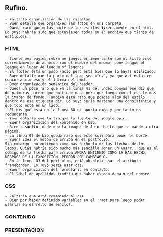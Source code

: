 ## Rufino.
    - Faltaría organización de las carpetas.
    - Buen detalle que organices las fotos en una carpeta.
    - Queda raro que metas parte de los estilos directamente en el html. Lo suyo habría sido que estuviesen todos en el archivo que tienes de estilo.css.

### HTML
    - Siendo una página sobre un juego, es importante que el title esté correctamente de acuerdo con el nombre del mismo; pone league of league en lugar de league of legends.
    - El footer está un poco vacío pero está bien que lo hayas utilizado.
    - Buen detalle que la parte del lang sea ="es", ya que así están en concordancio eso y el idioma del html.
    - Buen organización semántica del header.
    - Queda un poco raro que en la línea 41 del index pongas ese div que de primeras parece que no tiene nada pero que luego con el css le das la imagen de fondo. También está raro que pongas algo del estilo dentro de esa etiqueta div. Lo suyo sería mantener una consistencia y que todo esté en un lado.
    - El div que está en la línea 38 no aporta nada y por tanto es redundante.
    - Buen detalle que te traigas la fuente del google apis.
    - Buena organización del contenido en bio.
    - Bien resuelto lo de que la imagen de Join the League te mande a otra página.
    - La línea 99 de bio queda raro que esté sólo para poner el borde.
    - Buena idea el botón de arriba en el portfolio. 
    Sin embargo, no entiendo cómo has hecho lo de las flechas de los lados. Quiás habría sido mucho más sencillo poner un &uarr;, que es el código de la flecha para arriba.AHORA ENTIENDO CÓMO LO HAS HECHO, DESPUÉS DE LA EXPOSICIÓN. PERDÓN POR CAMBIARLO.
    - En la línea 83 del portfolio, está obsoleto usar el atributo frameborder. Lo suyo sería usar css.
    - Buena organización del formulario en contacto.
    - El label de apellidos tendría que haber estado debajo del nombre.




### CSS
    - Faltaría que esté comentado el css.
    - Bien por haber definido variables en el :root para luego poder usarlas en el resto de estilos.
    
### CONTENIDO

### PRESENTACION
